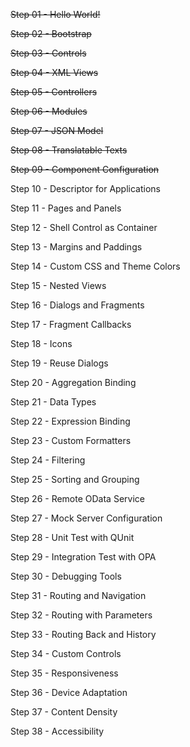 ~~Step 01 - Hello World!~~

~~Step 02 - Bootstrap~~

~~Step 03 - Controls~~

~~Step 04 - XML Views~~

~~Step 05 - Controllers~~

~~Step 06 - Modules~~

~~Step 07 - JSON Model~~

~~Step 08 - Translatable Texts~~

~~Step 09 - Component Configuration~~

Step 10 - Descriptor for Applications

Step 11 - Pages and Panels

Step 12 - Shell Control as Container

Step 13 - Margins and Paddings

Step 14 - Custom CSS and Theme Colors

Step 15 - Nested Views

Step 16 - Dialogs and Fragments

Step 17 - Fragment Callbacks

Step 18 - Icons

Step 19 - Reuse Dialogs

Step 20 - Aggregation Binding

Step 21 - Data Types

Step 22 - Expression Binding

Step 23 - Custom Formatters

Step 24 - Filtering

Step 25 - Sorting and Grouping

Step 26 - Remote OData Service

Step 27 - Mock Server Configuration

Step 28 - Unit Test with QUnit

Step 29 - Integration Test with OPA

Step 30 - Debugging Tools

Step 31 - Routing and Navigation

Step 32 - Routing with Parameters

Step 33 - Routing Back and History

Step 34 - Custom Controls

Step 35 - Responsiveness

Step 36 - Device Adaptation

Step 37 - Content Density

Step 38 - Accessibility

